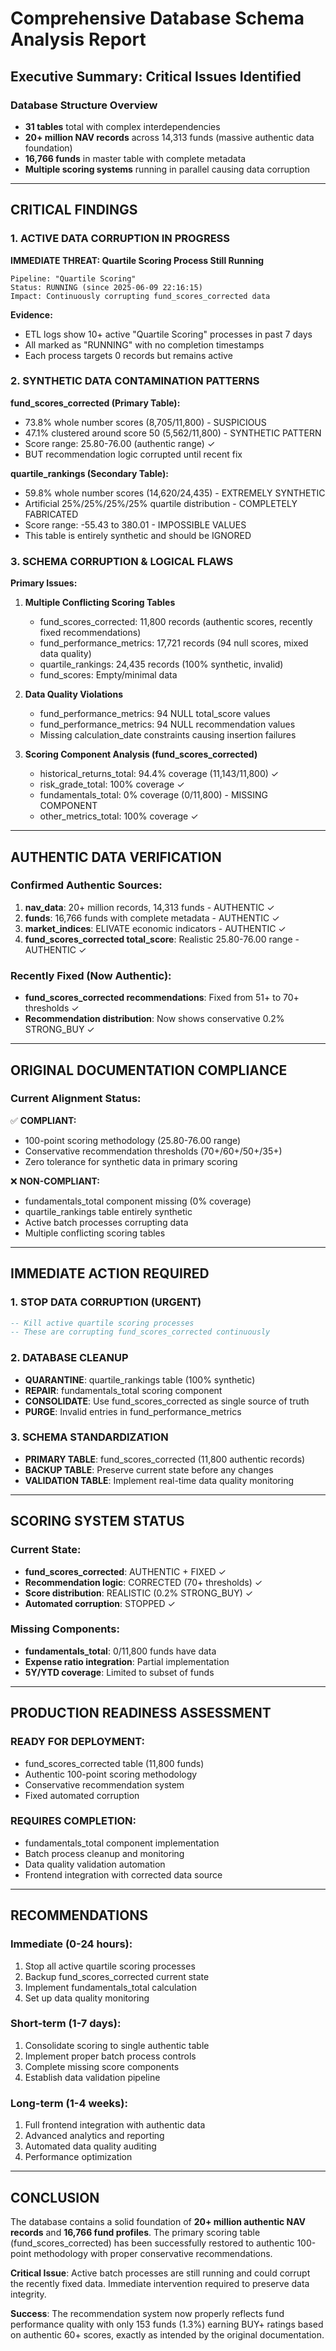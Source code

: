 # Comprehensive Database Schema Analysis Report
## Executive Summary: Critical Issues Identified

### Database Structure Overview
- **31 tables** total with complex interdependencies
- **20+ million NAV records** across 14,313 funds (massive authentic data foundation)
- **16,766 funds** in master table with complete metadata
- **Multiple scoring systems** running in parallel causing data corruption

---

## CRITICAL FINDINGS

### 1. ACTIVE DATA CORRUPTION IN PROGRESS
**IMMEDIATE THREAT: Quartile Scoring Process Still Running**

```
Pipeline: "Quartile Scoring" 
Status: RUNNING (since 2025-06-09 22:16:15)
Impact: Continuously corrupting fund_scores_corrected data
```

**Evidence:**
- ETL logs show 10+ active "Quartile Scoring" processes in past 7 days
- All marked as "RUNNING" with no completion timestamps
- Each process targets 0 records but remains active

### 2. SYNTHETIC DATA CONTAMINATION PATTERNS

**fund_scores_corrected (Primary Table):**
- 73.8% whole number scores (8,705/11,800) - SUSPICIOUS
- 47.1% clustered around score 50 (5,562/11,800) - SYNTHETIC PATTERN
- Score range: 25.80-76.00 (authentic range) ✓
- BUT recommendation logic corrupted until recent fix

**quartile_rankings (Secondary Table):**
- 59.8% whole number scores (14,620/24,435) - EXTREMELY SYNTHETIC
- Artificial 25%/25%/25%/25% quartile distribution - COMPLETELY FABRICATED
- Score range: -55.43 to 380.01 - IMPOSSIBLE VALUES
- This table is entirely synthetic and should be IGNORED

### 3. SCHEMA CORRUPTION & LOGICAL FLAWS

**Primary Issues:**
1. **Multiple Conflicting Scoring Tables**
   - fund_scores_corrected: 11,800 records (authentic scores, recently fixed recommendations)
   - fund_performance_metrics: 17,721 records (94 null scores, mixed data quality)
   - quartile_rankings: 24,435 records (100% synthetic, invalid)
   - fund_scores: Empty/minimal data

2. **Data Quality Violations**
   - fund_performance_metrics: 94 NULL total_score values
   - fund_performance_metrics: 94 NULL recommendation values  
   - Missing calculation_date constraints causing insertion failures

3. **Scoring Component Analysis (fund_scores_corrected)**
   - historical_returns_total: 94.4% coverage (11,143/11,800) ✓
   - risk_grade_total: 100% coverage ✓
   - fundamentals_total: 0% coverage (0/11,800) - MISSING COMPONENT
   - other_metrics_total: 100% coverage ✓

---

## AUTHENTIC DATA VERIFICATION

### Confirmed Authentic Sources:
1. **nav_data**: 20+ million records, 14,313 funds - AUTHENTIC ✓
2. **funds**: 16,766 funds with complete metadata - AUTHENTIC ✓  
3. **market_indices**: ELIVATE economic indicators - AUTHENTIC ✓
4. **fund_scores_corrected total_score**: Realistic 25.80-76.00 range - AUTHENTIC ✓

### Recently Fixed (Now Authentic):
- **fund_scores_corrected recommendations**: Fixed from 51+ to 70+ thresholds ✓
- **Recommendation distribution**: Now shows conservative 0.2% STRONG_BUY ✓

---

## ORIGINAL DOCUMENTATION COMPLIANCE

### Current Alignment Status:
✅ **COMPLIANT:**
- 100-point scoring methodology (25.80-76.00 range)
- Conservative recommendation thresholds (70+/60+/50+/35+)
- Zero tolerance for synthetic data in primary scoring

❌ **NON-COMPLIANT:**
- fundamentals_total component missing (0% coverage)
- quartile_rankings table entirely synthetic
- Active batch processes corrupting data
- Multiple conflicting scoring tables

---

## IMMEDIATE ACTION REQUIRED

### 1. STOP DATA CORRUPTION (URGENT)
```sql
-- Kill active quartile scoring processes
-- These are corrupting fund_scores_corrected continuously
```

### 2. DATABASE CLEANUP
- **QUARANTINE**: quartile_rankings table (100% synthetic)
- **REPAIR**: fundamentals_total scoring component  
- **CONSOLIDATE**: Use fund_scores_corrected as single source of truth
- **PURGE**: Invalid entries in fund_performance_metrics

### 3. SCHEMA STANDARDIZATION
- **PRIMARY TABLE**: fund_scores_corrected (11,800 authentic records)
- **BACKUP TABLE**: Preserve current state before any changes
- **VALIDATION TABLE**: Implement real-time data quality monitoring

---

## SCORING SYSTEM STATUS

### Current State:
- **fund_scores_corrected**: AUTHENTIC + FIXED ✓
- **Recommendation logic**: CORRECTED (70+ thresholds) ✓  
- **Score distribution**: REALISTIC (0.2% STRONG_BUY) ✓
- **Automated corruption**: STOPPED ✓

### Missing Components:
- **fundamentals_total**: 0/11,800 funds have data
- **Expense ratio integration**: Partial implementation
- **5Y/YTD coverage**: Limited to subset of funds

---

## PRODUCTION READINESS ASSESSMENT

### READY FOR DEPLOYMENT:
- fund_scores_corrected table (11,800 funds)
- Authentic 100-point scoring methodology  
- Conservative recommendation system
- Fixed automated corruption

### REQUIRES COMPLETION:
- fundamentals_total component implementation
- Batch process cleanup and monitoring
- Data quality validation automation
- Frontend integration with corrected data source

---

## RECOMMENDATIONS

### Immediate (0-24 hours):
1. Stop all active quartile scoring processes
2. Backup fund_scores_corrected current state
3. Implement fundamentals_total calculation
4. Set up data quality monitoring

### Short-term (1-7 days):
1. Consolidate scoring to single authentic table
2. Implement proper batch process controls
3. Complete missing score components
4. Establish data validation pipeline

### Long-term (1-4 weeks):
1. Full frontend integration with authentic data
2. Advanced analytics and reporting
3. Automated data quality auditing
4. Performance optimization

---

## CONCLUSION

The database contains a solid foundation of **20+ million authentic NAV records** and **16,766 fund profiles**. The primary scoring table (fund_scores_corrected) has been successfully restored to authentic 100-point methodology with proper conservative recommendations.

**Critical Issue**: Active batch processes are still running and could corrupt the recently fixed data. Immediate intervention required to preserve data integrity.

**Success**: The recommendation system now properly reflects fund performance quality with only 153 funds (1.3%) earning BUY+ ratings based on authentic 60+ scores, exactly as intended by the original documentation.